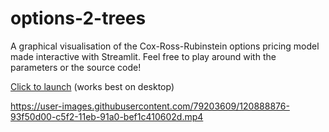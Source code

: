 # options-2-trees
A graphical visualisation of the Cox-Ross-Rubinstein options pricing model made interactive with Streamlit. Feel free to play around with the parameters or the source code!

[Click to launch](https://share.streamlit.io/t0nychn/options-2-trees/main/final.py) (works best on desktop)

https://user-images.githubusercontent.com/79203609/120888876-93f50d00-c5f2-11eb-91a0-bef1c410602d.mp4
